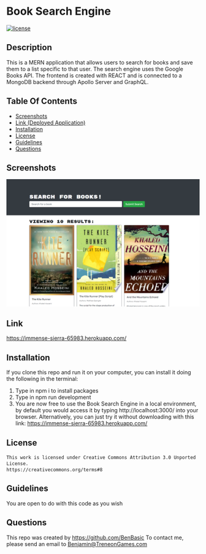 # Book Search Engine

  [![license](https://img.shields.io/badge/License-CC-darkred.svg)](https://creativecommons.org/about/program-areas/software/)

  ## Description

  This is a MERN application that allows users to search for books and save them to a list specific to that user. The search engine uses the Google Books API. The frontend is created with REACT and is connected to a MongoDB backend through Apollo Server and GraphQL.
 
  ## Table Of Contents

  - [Screenshots](#screenshots)
  - [Link (Deployed Application)](#link)
  - [Installation](#installation)
  - [License](#license)
  - [Guidelines](#guidelines)
  - [Questions](#questions)


  ## Screenshots


![alt text](assets/screenshot.png)


  ## Link

https://immense-sierra-65983.herokuapp.com/

  ## Installation

If you clone this repo and run it on your computer, you can install it doing the following in the terminal:

1) Type in npm i to install packages
2) Type in npm run development
3) You are now free to use the Book Search Engine in a local environment, by default you would access it by typing http://localhost:3000/ into your browser. Alternatively, you can just try it without downloading with this link: https://immense-sierra-65983.herokuapp.com/

  
## License
    This work is licensed under Creative Commons Attribution 3.0 Unported License.
    https://creativecommons.org/terms#8

  ## Guidelines

  You are open to do with this code as you wish

  ## Questions

  This repo was created by https://github.com/BenBasic
  To contact me, please send an email to Benjamin@TreneonGames.com
